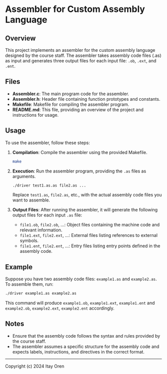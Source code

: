 
# Assembler for Custom Assembly Language

## Overview
This project implements an assembler for the custom assembly language designed by the course staff. The assembler takes assembly code files (.as) as input and generates three output files for each input file: `.ob`, `.ext`, and `.ent`.

## Files
- **Assembler.c**: The main program code for the assembler.
- **Assembler.h**: Header file containing function prototypes and constants.
- **Makefile**: Makefile for compiling the assembler program.
- **README.md**: This file, providing an overview of the project and instructions for usage.

## Usage
To use the assembler, follow these steps:
1. **Compilation**: Compile the assembler using the provided Makefile.
   ```bash
   make
   ```
   
2. **Execution**: Run the assembler program, providing the `.as` files as arguments.
   ```bash
   ./driver test1.as.as file2.as ...
   ```
   Replace `test1.as`, `file2.as`, etc., with the actual assembly code files you want to assemble.

3. **Output Files**: After running the assembler, it will generate the following output files for each input `.as` file:
   - `file1.ob`, `file2.ob`, ...: Object files containing the machine code and relevant information.
   - `file1.ext`, `file2.ext`, ...: External files listing references to external symbols.
   - `file1.ent`, `file2.ent`, ...: Entry files listing entry points defined in the assembly code.

## Example
Suppose you have two assembly code files: `example1.as` and `example2.as`. To assemble them, run:
```bash
./driver example1.as example2.as
```
This command will produce `example1.ob`, `example1.ext`, `example1.ent` and `example2.ob`, `example2.ext`, `example2.ent` accordingly.

## Notes
- Ensure that the assembly code follows the syntax and rules provided by the course staff.
- The assembler assumes a specific structure for the assembly code and expects labels, instructions, and directives in the correct format.

---

Copyright (c) 2024 Itay Oren
